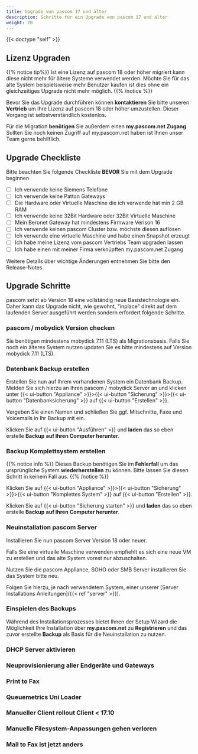 ```yaml
---
title: Upgrade von pascom 17 und älter
description: Schritte für ein Upgrade von pascom 17 und älter
weight: 70
---
```


{{< doctype "self" >}}

## Lizenz Upgraden

{{% notice tip%}}
Ist eine Lizenz auf pascom 18 oder höher migriert kann diese nicht mehr für ältere Systeme verwendet werden. Möchte Sie für das alte System beispielsweise mehr Benutzer kaufen ist dies ohne ein gleichzeitiges Upgrade nicht mehr möglich.
{{% /notice %}}

Bevor Sie das Upgrade durchführen können **kontaktieren** Sie bitte unseren **Vertrieb** um Ihre Lizenz auf pascom 18 oder höher umzustellen. Dieser Vorgang ist selbstverständlich kostenlos.

Für die Migration **benötigen** Sie außerdem einen **my.pascom.net Zugang**. Sollten Sie noch keinen Zugriff auf my.pascom.net haben ist Ihnen unser Team gerne behilflich.


## Upgrade Checkliste

Bitte beachten Sie folgende Checkliste **BEVOR** Sie mit dem Upgrade beginnen

* [ ] Ich verwende keine Siemens Telefone
* [ ] Ich verwende keine Patton Gateways
* [ ] Die Hardware oder Virtuelle Maschine die ich verwende hat min 2 GB RAM
* [ ] Ich verwende keine 32Bit Hardware oder 32Bit Virtuelle Maschine
* [ ] Mein Beronet Gateway hat mindestens Firmware Verison 16
* [ ] Ich verwende keinen pascom Cluster bzw. möchste diesen auflösen
* [ ] Ich verwende eine virtuelle Maschine und habe einen Snapshot erzeugt
* [ ] Ich habe meine Lizenz vom pascom Vertriebs Team upgraden lassen
* [ ] Ich habe einen mit meiner Firma verknüpften my.pascom.net Zugang

Weitere Details über wichtige Änderungen entnehmen Sie bitte den Release-Notes.

## Upgrade Schritte

pascom setzt ab Version 18 eine vollständig neue Basistechnologie ein. Daher kann das Upgrade nicht, wie gewohnt, "inplace" direkt auf dem laufenden Server ausgeführt werden sondern erfordert folgende Schritte.

### pascom / mobydick Version checken

Sie benötigen mindestens mobydick 7.11 (LTS) als Migrationsbasis. Falls Sie noch ein älteres System nutzen updaten Sie es bitte mindestens auf Version mobydick 7.11 (LTS). 

### Datenbank Backup erstellen

Erstellen Sie nun auf Ihrem vorhandenen System ein Datenbank Backup. Melden Sie sich hierzu an Ihren pascom / mobydick Server an und klicken unter
{{< ui-button "Appliance" >}}>{{< ui-button "Sicherung" >}}>{{< ui-button "Datenbanksicherung" >}} auf {{< ui-button "Erstellen" >}}.

Vergeben Sie einen Namen und schließen Sie ggf. Mitschnitte, Faxe und Voicemails in Ihr Backup mit ein.

Klicken Sie auf {{< ui-button "Ausführen" >}} und **laden** das so eben erstelle **Backup** 
**auf Ihren Computer herunter**.

### Backup Komplettsystem erstellen

{{% notice info %}}
Dieses Backup benötigen Sie im **Fehlerfall** um das ursprüngliche System **wiederherstellen** zu können. Bitte lassen Sie diesen Schritt in keinem Fall aus.
{{% /notice %}}

Klicken Sie auf {{< ui-button "Appliance" >}}>{{< ui-button "Sicherung" >}}>{{< ui-button "Komplettes System" >}} auf {{< ui-button "Erstellen" >}}.

Klicken Sie auf {{< ui-button "Sicherung starten" >}} und **laden** das so eben erstelle **Backup** 
**auf Ihren Computer herunter**.


### Neuinstallation pascom Server

Installieren Sie nun pascom Server Version 18 oder neuer. 

Falls Sie eine virtuelle Maschine verwenden empfiehlt es sich eine neue VM zu erstellen und das alte System vorest nur abzuschalten.

Nutzen Sie die pascom Appliance, SOHO oder SMB Server installieren Sie das System bitte neu.

Folgen Sie hierzu, je nach verwendetem System, einer unserer [Server Installations Anleitungen]({{< ref "server" >}}).

### Einspielen des Backups

Während des Installationsprozesses bietet Ihnen der Setup Wizard die Möglichkeit Ihre Installation  über **my.pascom.net** zu **Registrieren** und das zuvor erstellte **Backup** als Basis für die Neuinstallation zu nutzen.

### DHCP Server aktivieren


### Neuprovisionierung aller Endgeräte und Gateways

### Print to Fax

### Queuemetrics Uni Loader

### Manueller Client rollout Client < 17.10

### Manuelle Filesystem-Anpassungen gehen verloren

### Mail to Fax ist jetzt anders


